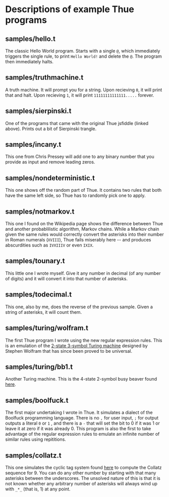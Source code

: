 # Descriptions of example Thue programs

## samples/hello.t

The classic Hello World program. Starts with a single `@`, which immediately triggers the single rule, to print `Hello World!` and delete the `@`. The program then immediately halts.

## samples/truthmachine.t

A truth machine. It will prompt you for a string. Upon recieving `0`, it will print that and halt. Upon recieving `1`, it will print `11111111111111.....` forever.

## samples/sierpinski.t

One of the programs that came with the original Thue jsfiddle (linked above). Prints out a bit of Sierpinski trangle.

## samples/incany.t

This one from Chris Pressey will add one to any binary number that you provide as input and remove leading zeros.

## samples/nondeterministic.t

This one shows off the random part of Thue. It contains two rules that both have the same left side, so Thue has to randomly pick one to apply.

## samples/notmarkov.t

This one I found on the Wikipedia page shows the difference between Thue and another probablilistic algorithm, Markov chains. While a Markov chain given the same rules would correctly convert the asterisks into their number in Roman numerals (`XVIII`), Thue fails miserably here -- and produces abscurdities such as `IVXIIIV` or even `IXIX`.

## samples/tounary.t

This little one I wrote myself. Give it any number in decimal (of any number of digits) and it will convert it into that number of asterisks.

## samples/todecimal.t

This one, also by me, does the reverse of the previous sample. Given a string of asterisks, it will count them.

## samples/turing/wolfram.t

The first Thue program I wrote using the new regular expression rules. This is an emulation of the [2-state 3-symbol Turing machine](https://en.wikipedia.org/wiki/Wolfram%27s_2-state_3-symbol_Turing_machine) designed by Stephen Wolfram that has since been proved to be universal.

## samples/turing/bb1.t

Another Turing machine. This is the 4-state 2-symbol busy beaver found [here](https://en.wikipedia.org/wiki/Busy_beaver).

## samples/boolfuck.t

The first major undertaking I wrote in Thue. It simulates a dialect of the Boolfuck programming language. There is no `,` for user input, `;` for output outputs a literal `0` or `1` , and there is a `-` that will set the bit to 0 if it was 1 or leave it at zero if it was already 0. This program is also the first to take advantage of the regular expression rules to emulate an infinite number of similar rules using repititions.

## samples/collatz.t

This one simulates the cyclic tag system found [here](https://en.wikipedia.org/wiki/Tag_system#Example:_Computation_of_Collatz_sequences) to compute the Collatz sequence for 9. You can do any other number by starting with that many asterisks between the underscores. The unsolved nature of this is that it is not known whether any arbitrary number of asterisks will always wind up with `_*_` (that is, 1) at any point.
